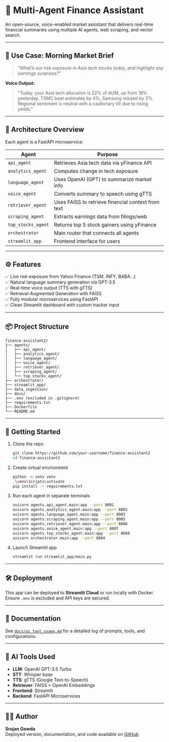 
# 🧠 Multi-Agent Finance Assistant

An open-source, voice-enabled market assistant that delivers real-time financial summaries using multiple AI agents, web scraping, and vector search.

---

## 📌 Use Case: Morning Market Brief

> _"What’s our risk exposure in Asia tech stocks today, and highlight any earnings surprises?"_

**Voice Output:**
> "Today, your Asia tech allocation is 22% of AUM, up from 18% yesterday. TSMC beat estimates by 4%, Samsung missed by 2%. Regional sentiment is neutral with a cautionary tilt due to rising yields."

---

## 🧩 Architecture Overview

Each agent is a FastAPI microservice:

| Agent              | Purpose                                                |
|-------------------|--------------------------------------------------------|
| `api_agent`        | Retrieves Asia tech data via yFinance API             |
| `analytics_agent`  | Computes change in tech exposure                      |
| `language_agent`   | Uses OpenAI (GPT) to summarize market info            |
| `voice_agent`      | Converts summary to speech using gTTS                 |
| `retriever_agent`  | Uses FAISS to retrieve financial context from text    |
| `scraping_agent`   | Extracts earnings data from filings/web               |
| `top_stocks_agent` | Returns top 5 stock gainers using yFinance            |
| `orchestrator`     | Main router that connects all agents                  |
| `streamlit_app`    | Frontend interface for users                          |

---

## ⚙️ Features

✅ Live risk exposure from Yahoo Finance (TSM, INFY, BABA...)  
✅ Natural language summary generation via GPT-3.5  
✅ Real-time voice output (TTS with gTTS)  
✅ Retrieval-Augmented Generation with FAISS  
✅ Fully modular microservices using FastAPI  
✅ Clean Streamlit dashboard with custom tracker input  

---

## 📦 Project Structure

```
finance-assistant2/
├── agents/
│   ├── api_agent/
│   ├── analytics_agent/
│   ├── language_agent/
│   ├── voice_agent/
│   ├── retriever_agent/
│   ├── scraping_agent/
│   └── top_stocks_agent/
├── orchestrator/
├── streamlit_app/
├── data_ingestion/
├── docs/
├── .env (excluded in .gitignore)
├── requirements.txt
├── Dockerfile
└── README.md
```

---

## 🚀 Getting Started

1. Clone the repo  
   ```bash
   git clone https://github.com/your-username/finance-assistant2
   cd finance-assistant2
   ```

2. Create virtual environment  
   ```bash
   python -m venv venv
   .\venv\Scripts\activate
   pip install -r requirements.txt
   ```

3. Run each agent in separate terminals  
   ```bash
   uvicorn agents.api_agent.main:app --port 8001
   uvicorn agents.analytics_agent.main:app --port 8002
   uvicorn agents.language_agent.main:app --port 8003
   uvicorn agents.scraping_agent.main:app --port 8005
   uvicorn agents.retriever_agent.main:app --port 8006
   uvicorn agents.voice_agent.main:app --port 8007
   uvicorn agents.top_stocks_agent.main:app --port 8008
   uvicorn orchestrator.main:app --port 8004
   ```

4. Launch Streamlit app  
   ```bash
   streamlit run streamlit_app/main.py
   ```

---

## 🛠️ Deployment

This app can be deployed to **Streamlit Cloud** or run locally with Docker. Ensure `.env` is excluded and API keys are secured.

---

## 📑 Documentation

See [`docs/ai_tool_usage.md`](docs/ai_tool_usage.md) for a detailed log of prompts, tools, and configurations.

---

## 🧠 AI Tools Used

- **LLM**: OpenAI GPT-3.5 Turbo
- **STT**: Whisper base
- **TTS**: gTTS (Google Text-to-Speech)
- **Retriever**: FAISS + OpenAI Embeddings
- **Frontend**: Streamlit
- **Backend**: FastAPI Microservices

---

## 👨‍💻 Author

**Srujan Gowda**  
Deployed version, documentation, and code available on [GitHub](https://github.com/srujangowda5/finance-assistant2)
